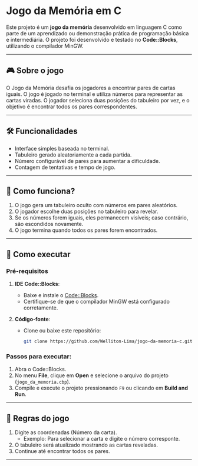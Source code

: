 # Jogo da Memória em C

Este projeto é um **jogo da memória** desenvolvido em linguagem C como parte de um aprendizado ou demonstração prática de programação básica e intermediária. O projeto foi desenvolvido e testado no **Code::Blocks**, utilizando o compilador MinGW.

---

## 🎮 Sobre o jogo

O Jogo da Memória desafia os jogadores a encontrar pares de cartas iguais. O jogo é jogado no terminal e utiliza números para representar as cartas viradas. O jogador seleciona duas posições do tabuleiro por vez, e o objetivo é encontrar todos os pares correspondentes.

---

## 🛠️ Funcionalidades

- Interface simples baseada no terminal.
- Tabuleiro gerado aleatoriamente a cada partida.
- Número configurável de pares para aumentar a dificuldade.
- Contagem de tentativas e tempo de jogo.

---

## 🧩 Como funciona?

1. O jogo gera um tabuleiro oculto com números em pares aleatórios.
2. O jogador escolhe duas posições no tabuleiro para revelar.
3. Se os números forem iguais, eles permanecem visíveis; caso contrário, são escondidos novamente.
4. O jogo termina quando todos os pares forem encontrados.

---

## 🚀 Como executar

### Pré-requisitos
1. **IDE Code::Blocks**:
   - Baixe e instale o [Code::Blocks](http://www.codeblocks.org/downloads).
   - Certifique-se de que o compilador MinGW está configurado corretamente.

2. **Código-fonte**:
   - Clone ou baixe este repositório:
     ```bash
     git clone https://github.com/Welliton-Lima/jogo-da-memoria-c.git
     ```

### Passos para executar:
1. Abra o Code::Blocks.
2. No menu **File**, clique em **Open** e selecione o arquivo do projeto (`jogo_da_memoria.cbp`).
3. Compile e execute o projeto pressionando `F9` ou clicando em **Build and Run**.

---

## 📝 Regras do jogo

1. Digite as coordenadas (Número da carta).
   - Exemplo: Para selecionar a carta e digite o número corresponte.
2. O tabuleiro será atualizado mostrando as cartas reveladas.
3. Continue até encontrar todos os pares.

---

